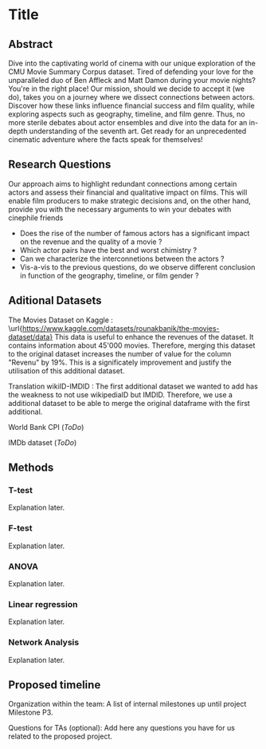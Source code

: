 # Title

## Abstract
Dive into the captivating world of cinema with our unique exploration of the CMU Movie Summary Corpus dataset. Tired of defending your love for the unparalleled duo of Ben Affleck and Matt Damon during your movie nights? You're in the right place! Our mission, should we decide to accept it (we do), takes you on a journey where we dissect connections between actors. Discover how these links influence financial success and film quality, while exploring aspects such as geography, timeline, and film genre. Thus, no more sterile debates about actor ensembles and dive into the data for an in-depth understanding of the seventh art. Get ready for an unprecedented cinematic adventure where the facts speak for themselves!

## Research Questions
Our approach aims to highlight redundant connections among certain actors and assess their financial and qualitative impact on films. This will enable film producers to make strategic decisions and, on the other hand, provide you with the necessary arguments to win your debates with cinephile friends

- Does the rise of the number of famous actors has a significant impact on the revenue and the quality of a movie ?
- Which actor pairs have the best and worst chimistry ?
- Can we characterize the interconnetions between the actors ?
- Vis-a-vis to the previous questions, do we observe different conclusion in function of the geography, timeline, or film gender ?

## Aditional Datasets
The Movies Dataset on Kaggle : \url{https://www.kaggle.com/datasets/rounakbanik/the-movies-dataset/data}
This data is useful to enhance the revenues of the dataset. It contains information about 45'000 movies. Therefore, merging this dataset to the original dataset increases the number of value for the column "Revenu" by 19%. This is a significately improvement and justify the utilisation of this additional dataset. 

Translation wikiID-IMDID :
The first additional dataset we wanted to add has the weakness to not use wikipediaID but IMDID. Therefore, we use a additional dataset to be able to merge the original dataframe with the first additional. 

World Bank CPI (*ToDo*)

IMDb dataset (*ToDo*)

## Methods

### T-test
Explanation later.

### F-test
Explanation later.

### ANOVA
Explanation later.

### Linear regression
Explanation later.

### Network Analysis
Explanation later.

## Proposed timeline

Organization within the team: A list of internal milestones up until project Milestone P3.


Questions for TAs (optional): Add here any questions you have for us related to the proposed project.


